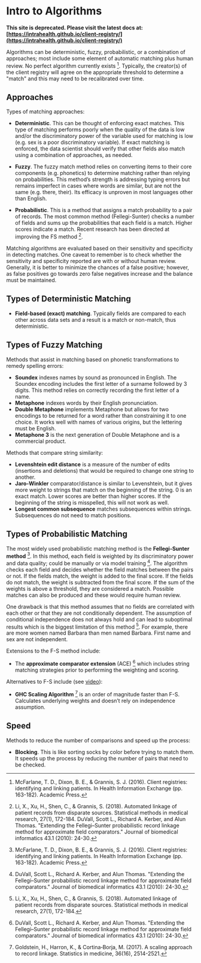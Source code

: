 # Intro to Algorithms

**This site is deprecated. Please visit the latest docs at:[https://intrahealth.github.io/client-registry/](https://intrahealth.github.io/client-registry/)**

Algorithms can be deterministic, fuzzy, probabilistic, or a combination of approaches; most include some element of automatic matching plus human review. No perfect algorithm currently exists [^1]. Typically, the creator(s) of the client registry will agree on the appropriate threshold to determine a "match" and this may need to be recalibrated over time.

## Approaches

Types of matching approaches:

* **Deterministic**. This can be thought of enforcing exact matches. This type of matching performs poorly when the quality of the data is low and/or the discriminatory power of the variable used for matching is low (e.g. sex is a poor discriminatory variable). If exact matching is enforced, the data scientist should verify that other fields also match using a combination of approaches, as needed.

* **Fuzzy**. The fuzzy match method relies on converting items to their core components (e.g. phonetics) to determine matching rather than relying on probabilities. This method’s strength is addressing typing errors but remains imperfect in cases where words are similar, but are not the same (e.g. there, their). Its efficacy is unproven in most languages other than English.

* **Probabilistic**. This is a method that assigns a match probability to a pair of records. The most common method (Fellegi-Sunter) checks a number of fields and sums up the probabilities that each field is a match. Higher scores indicate a match. Recent research has been directed at improving the FS method [^2].

Matching algorithms are evaluated based on their sensitivity and specificity in detecting matches. One caveat to remember is to check whether the sensitivity and specificity reported are with or without human review. Generally, it is better to minimize the chances of a false positive; however, as false positives go towards zero false negatives increase and the balance must be maintained.


## Types of Deterministic Matching

* **Field-based (exact) matching**. Typically fields are compared to each other across data sets and a result is a match or non-match, thus deterministic.

## Types of Fuzzy Matching

Methods that assist in matching based on phonetic transformations to remedy spelling errors:

* **Soundex** indexes names by sound as pronounced in English. The Soundex encoding includes the first letter of a surname followed by 3 digits. This method relies on correctly recording the first letter of a name.
* **Metaphone** indexes words by their English pronunciation.
* **Double Metaphone** implements Metaphone but allows for two encodings to be returned for a word rather than constraining it to one choice. It works well with names of various origins, but the lettering must be English.
* **Metaphone 3** is the next generation of Double Metaphone and is a commercial product. 

Methods that compare string similarity:

* **Levenshtein edit distance** is a measure of the number of edits (insertions and deletions) that would be required to change one string to another.
* **Jaro-Winkler** comparator/distance is similar to Levenshtein, but it gives more weight to strings that match on the beginning of the string. 0 is an exact match. Lower scores are better than higher scores. If the beginning of the string is misspelled, this will not work as well.
* **Longest common subsequence** matches subsequences within strings. Subsequences do not need to match positions.

## Types of Probabilistic Matching

The most widely used probabilistic matching method is the **Fellegi-Sunter method** [^3]. In this method, each field is weighted by its discriminatory power and data quality; could be manually or via model training [^4]. The algorithm checks each field and decides whether the field matches between the pairs or not. If the fields match, the weight is added to the final score. If the fields do not match, the weight is subtracted from the final score. If the sum of the weights is above a threshold, they are considered a match. Possible matches can also be produced and these would require human review.

One drawback is that this method assumes that no fields are correlated with each other or that they are not conditionally dependent. The assumption of conditional independence does not always hold and can lead to suboptimal results which is the biggest limitation of this method [^5]. For example, there are more women named Barbara than men named Barbara. First name and sex are not independent. 

Extensions to the F-S method include: 

* The **approximate comparator extension** (ACE) [^6] which includes string matching strategies prior to performing the weighting and scoring.

Alternatives to F-S include (see [video](https://www.youtube.com/watch?v=5zY8FfAIyOg)):

* **GHC Scaling Algorithm** [^7] is an order of magnitude faster than F-S. Calculates underlying weights and doesn’t rely on independence assumption.

## Speed

Methods to reduce the number of comparisons and speed up the process:

* **Blocking**. This is like sorting socks by color before trying to match them. It speeds up the process by reducing the number of pairs that need to be checked.

[^1]: McFarlane, T. D., Dixon, B. E., & Grannis, S. J. (2016). Client registries: identifying and linking patients. In Health Information Exchange (pp. 163-182). Academic Press.

[^2]: Li, X., Xu, H., Shen, C., & Grannis, S. (2018). Automated linkage of patient records from disparate sources. Statistical methods in medical research, 27(1), 172-184. DuVall, Scott L., Richard A. Kerber, and Alun Thomas. "Extending the Fellegi–Sunter probabilistic record linkage method for approximate field comparators." Journal of biomedical informatics 43.1 (2010): 24-30.

[^3]: McFarlane, T. D., Dixon, B. E., & Grannis, S. J. (2016). Client registries: identifying and linking patients. In Health Information Exchange (pp. 163-182). Academic Press.

[^4]: DuVall, Scott L., Richard A. Kerber, and Alun Thomas. "Extending the Fellegi–Sunter probabilistic record linkage method for approximate field comparators." Journal of biomedical informatics 43.1 (2010): 24-30.

[^5]: Li, X., Xu, H., Shen, C., & Grannis, S. (2018). Automated linkage of patient records from disparate sources. Statistical methods in medical research, 27(1), 172-184.

[^6]: DuVall, Scott L., Richard A. Kerber, and Alun Thomas. "Extending the Fellegi–Sunter probabilistic record linkage method for approximate field comparators." Journal of biomedical informatics 43.1 (2010): 24-30. 

[^7]: Goldstein, H., Harron, K., & Cortina‐Borja, M. (2017). A scaling approach to record linkage. Statistics in medicine, 36(16), 2514-2521.

